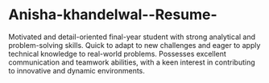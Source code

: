 # Anisha-khandelwal--Resume-
Motivated and detail-oriented final-year student with strong analytical and problem-solving skills. Quick to adapt to 
new challenges and eager to apply technical knowledge to real-world problems. Possesses excellent communication 
and teamwork abilities, with a keen interest in contributing to innovative and dynamic environments.
